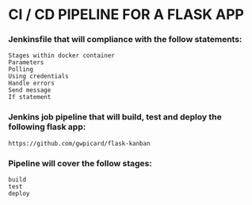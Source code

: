 # CI / CD  PIPELINE FOR A FLASK APP
### Jenkinsfile that will compliance with the follow statements:

    Stages within docker container
    Parameters
    Polling
    Using credentials
    Handle errors
    Send message
    If statement
    

### Jenkins job pipeline that will build, test and deploy the following flask app:

	https://github.com/gwpicard/flask-kanban

### Pipeline will cover the follow stages:

    build 
    test
    deploy


